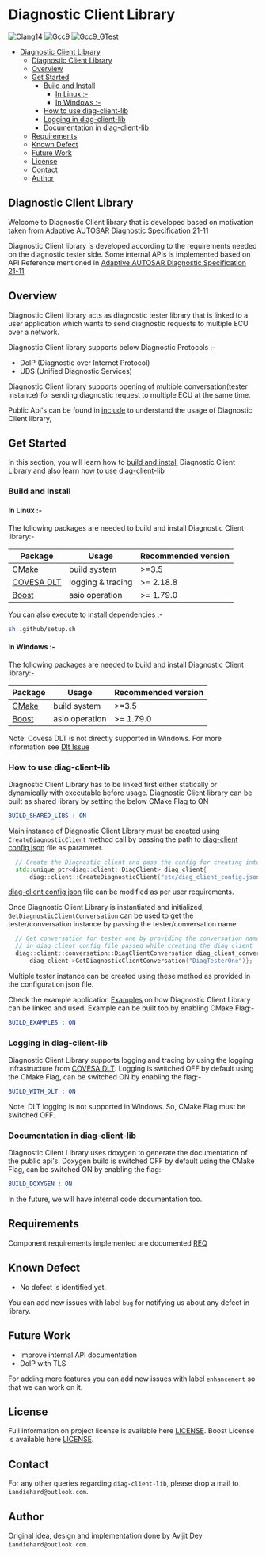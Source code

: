 # Diagnostic Client Library

[![Clang14](https://github.com/Iandiehard/diag-client-lib/actions/workflows/clang14.yml/badge.svg)](https://github.com/Iandiehard/diag-client-lib/actions/workflows/clang14.yml)
[![Gcc9](https://github.com/Iandiehard/diag-client-lib/actions/workflows/gcc9.yml/badge.svg)](https://github.com/Iandiehard/diag-client-lib/actions/workflows/gcc9.yml)
[![Gcc9_GTest](https://github.com/Iandiehard/diag-client-lib/actions/workflows/gcc9_with_test.yml/badge.svg)](https://github.com/Iandiehard/diag-client-lib/actions/workflows/gcc9_with_test.yml)

<!-- TOC -->
* [Diagnostic Client Library](#diagnostic-client-library)
  * [Diagnostic Client Library](#diagnostic-client-library-1)
  * [Overview](#overview)
  * [Get Started](#get-started)
    * [Build and Install](#build-and-install)
      * [In Linux :-](#in-linux--)
      * [In Windows :-](#in-windows--)
    * [How to use diag-client-lib](#how-to-use-diag-client-lib)
    * [Logging in diag-client-lib](#logging-in-diag-client-lib)
    * [Documentation in diag-client-lib](#documentation-in-diag-client-lib)
  * [Requirements](#requirements)
  * [Known Defect](#known-defect)
  * [Future Work](#future-work)
  * [License](#license)
  * [Contact](#contact)
  * [Author](#author)
<!-- TOC -->

## Diagnostic Client Library
Welcome to Diagnostic Client library that is developed based on motivation taken from
[Adaptive AUTOSAR Diagnostic Specification 21-11](https://www.autosar.org/fileadmin/standards/R21-11/AP/AUTOSAR_SWS_Diagnostics.pdf)

Diagnostic Client library is developed according to the requirements needed on the diagnostic tester side.
Some internal APIs is implemented based on API Reference mentioned in
[Adaptive AUTOSAR Diagnostic Specification 21-11](https://www.autosar.org/fileadmin/standards/R21-11/AP/AUTOSAR_SWS_Diagnostics.pdf)

## Overview
Diagnostic Client library acts as diagnostic tester library that is linked to a user application which wants to send diagnostic 
requests to multiple ECU over a network.

Diagnostic Client library supports below Diagnostic Protocols :-

- DoIP (Diagnostic over Internet Protocol)
- UDS  (Unified Diagnostic Services)

Diagnostic Client library supports opening of multiple conversation(tester instance) for sending diagnostic request to multiple ECU at the same time. 

Public Api's can be found in [include](diag-client-lib/appl/include) to understand the usage of Diagnostic Client library, 

## Get Started
In this section, you will learn how to [build and install](#build-and-install)
Diagnostic Client Library and also learn [how to use diag-client-lib](#how-to-use-diag-client-lib)

### Build and Install

#### In Linux :-
The following packages are needed to build and install Diagnostic Client library:-

| Package                                                       | Usage             | Recommended version |
|---------------------------------------------------------------|-------------------|---------------------|
| [CMake](https://cmake.org/cmake/help/latest/release/3.5.html) | build system      | \>=3.5              |
| [COVESA DLT](https://github.com/COVESA/dlt-daemon)            | logging & tracing | \>= 2.18.8          |
| [Boost](https://www.boost.org/)                               | asio operation    | \>= 1.79.0          |

You can also execute to install dependencies :-
```bash 
sh .github/setup.sh 
```
#### In Windows :-
The following packages are needed to build and install Diagnostic Client library:-

| Package                                                       | Usage             | Recommended version |
|---------------------------------------------------------------|-------------------|---------------------|
| [CMake](https://cmake.org/cmake/help/latest/release/3.5.html) | build system      | \>=3.5              |
| [Boost](https://www.boost.org/)                               | asio operation    | \>= 1.79.0          |
 
Note: Covesa DLT is not directly supported in Windows. For more information see [Dlt Issue](https://github.com/COVESA/dlt-daemon/issues/136)


### How to use diag-client-lib
Diagnostic Client Library has to be linked first either statically or dynamically with executable before usage.
Diagnostic Client library can be built as shared library by setting the below CMake Flag to ON
```cmake
BUILD_SHARED_LIBS : ON
```

Main instance of Diagnostic Client Library must be created using `CreateDiagnosticClient` method call by passing the path to 
[diag-client config json](diag-client-lib/appl/etc/diag_client_config.json) file as parameter.
```cpp
  // Create the Diagnostic client and pass the config for creating internal properties
  std::unique_ptr<diag::client::DiagClient> diag_client{
      diag::client::CreateDiagnosticClient("etc/diag_client_config.json")};
```
[diag-client config json](diag-client-lib/appl/etc/diag_client_config.json) file can be modified as per user requirements.

Once Diagnostic Client Library is instantiated and initialized, `GetDiagnosticClientConversation` can be used to get the tester/conversation instance
by passing the tester/conversation name.
```cpp
  // Get conversation for tester one by providing the conversation name configured
  // in diag_client_config file passed while creating the diag client
  diag::client::conversation::DiagClientConversation diag_client_conversation {
      diag_client->GetDiagnosticClientConversation("DiagTesterOne")};
```
Multiple tester instance can be created using these method as provided in the configuration json file.

Check the example application [Examples](examples) on how Diagnostic Client Library can be linked and used.
Example can be built too by enabling CMake Flag:-
```cmake
BUILD_EXAMPLES : ON
```

### Logging in diag-client-lib
Diagnostic Client Library supports logging and tracing by using the logging infrastructure from [COVESA DLT](https://github.com/COVESA/dlt-daemon).
Logging is switched OFF by default using the CMake Flag, can be switched ON by enabling the flag:-
```cmake
BUILD_WITH_DLT : ON
```
Note: DLT logging is not supported in Windows. So, CMake Flag must be switched OFF.

### Documentation in diag-client-lib
Diagnostic Client Library uses doxygen to generate the documentation of the public api's. 
Doxygen build is switched OFF by default using the CMake Flag, can be switched ON by enabling the flag:-
```cmake
BUILD_DOXYGEN : ON
```
In the future, we will have internal code documentation too.

## Requirements
Component requirements implemented are documented [REQ](docs/requirement/requirements.md)

## Known Defect
* No defect is identified yet.

You can add new issues with label `bug` for notifying us about any defect in library.

## Future Work
* Improve internal API documentation
* DoIP with TLS

For adding more features you can add new issues with label `enhancement` so that we can work on it.

## License
Full information on project license is available here [LICENSE](LICENSE).
Boost License is available here [LICENSE](diag-client-lib/lib/boost-support/LICENSE).

## Contact
For any other queries regarding `diag-client-lib`, please drop a mail to `iandiehard@outlook.com`.

## Author
Original idea, design and implementation done by Avijit Dey `iandiehard@outlook.com`.
